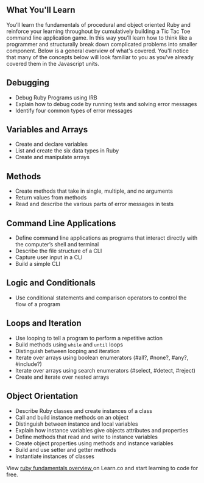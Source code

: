 ## What You'll Learn 

You’ll learn the fundamentals of procedural and object oriented Ruby and reinforce your learning throughout by cumulatively building a Tic Tac Toe command line application game. In this way you’ll learn how to think like a programmer and structurally break down complicated problems into smaller component. Below is a general overview of what's covered. You'll notice that many of the concepts below will look familiar to you as you've already covered them in the Javascript units. 

## Debugging
- Debug Ruby Programs using IRB
- Explain how to debug code by running tests and solving error messages
- Identify four common types of error messages

## Variables and Arrays
- Create and declare variables
- List and create the six data types in Ruby
- Create and manipulate arrays

## Methods
- Create methods that take in single, multiple, and no arguments
- Return values from methods
- Read and describe the various parts of error messages in tests

## Command Line Applications
- Define command line applications as programs that interact directly with the computer’s shell and terminal
- Describe the file structure of a CLI
- Capture user input in a CLI 
- Build a simple CLI

## Logic and Conditionals
- Use conditional statements and comparison operators to control the flow of a program

## Loops and Iteration
- Use looping to tell a program to perform a repetitive action
- Build methods using `while` and `until` loops
- Distinguish between looping and iteration
- Iterate over arrays using boolean enumerators (#all?, #none?, #any?, #include?)
- Iterate over arrays using search enumerators (#select, #detect, #reject)
- Create and iterate over nested arrays

## Object Orientation
- Describe Ruby classes and create instances of a class
- Call and build instance methods on an object
- Distinguish between instance and local variables
- Explain how instance variables give objects attributes and properties
- Define methods that read and write to instance variables
- Create object properties using methods and instance variables
- Build and use setter and getter methods
- Instantiate instances of classes


<p class='util--hide'>View <a href='https://learn.co/lessons/ruby-fundamentals-overview'>ruby fundamentals overview </a> on Learn.co and start learning to code for free.</p>
